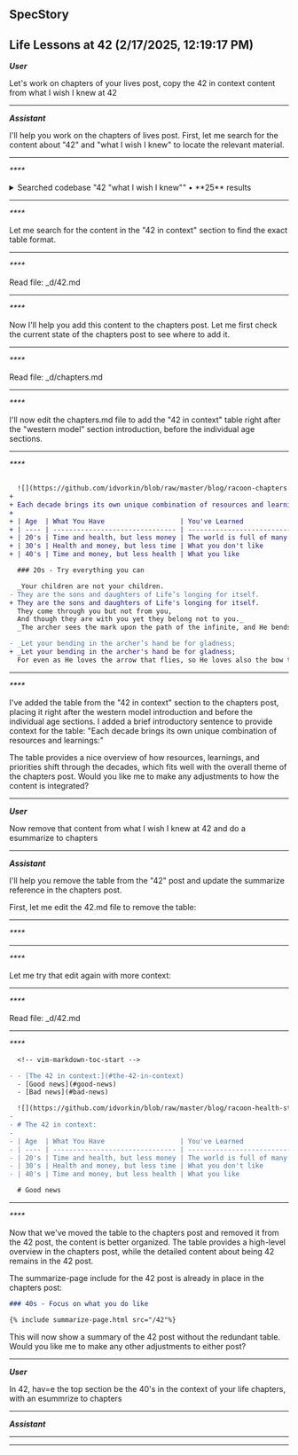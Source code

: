 ## SpecStory

## Life Lessons at 42 (2/17/2025, 12:19:17 PM)

_**User**_

Let's work on chapters of your lives post, copy the 42 in context content from what I wish I knew at 42

---

_**Assistant**_

I'll help you work on the chapters of lives post. First, let me search for the content about "42" and "what I wish I knew" to locate the relevant material.

---

_\*\*\*\*_

<details>
            <summary>Searched codebase "42 "what I wish I knew"" • **25** results</summary>
        
| File | Lines |
|------|-------|
| `_d/42.md` | L1-65 |
| `_d/22.md` | L1-57 |
| `_d/chapters.md` | L1-136 |
| `_d/y2024.md` | L1-176 |
| `_d/y2025.md` | L1-123 |
| `_d/2010-2-15-2016-Misc-Uncategorized.md` | L117-242 |
| `cursor-logs/opening-retirement-post-discussion.md` | L403-466 |
| `_data/life-in-weeks.yml` | L1-78 |
| `back-links.json` | L274-314 |
| `_d/regrets.md` | L1-108 |
| `chop-logs/ideal-prompts-for-kids.md` | L238-259 |
| `_d/elder.md` | L49-128 |
| `_d/time_off.md` | L241-256 |
| `chop-logs/ideal-prompts-for-kids.md` | L123-158 |
| `_d/siy.md` | L319-345 |
| `chop-logs/ideal-prompts-for-kids.md` | L259-325 |
| `_d/enjoy2.md` | L1-195 |
| `_d/40-yo-programmer.md` | L1-85 |
| `_d/joy.md` | L1-31 |
| `_posts/2016-04-21-magical-memories.md` | L67-200 |
| `_d/time-off-2024-02.md` | L37-84 |
| `_posts/2020-04-01-Igor-Eulogy.md` | L295-350 |
| `_d/siy.md` | L286-319 |
| `_d/40-yo-programmer.md` | L85-138 |
| `_d/amazon.md` | L1-31 |

</details>

---

_\*\*\*\*_

Let me search for the content in the "42 in context" section to find the exact table format.

---

_\*\*\*\*_

Read file: \_d/42.md

---

_\*\*\*\*_

Now I'll help you add this content to the chapters post. Let me first check the current state of the chapters post to see where to add it.

---

_\*\*\*\*_

Read file: \_d/chapters.md

---

_\*\*\*\*_

I'll now edit the chapters.md file to add the "42 in context" table right after the "western model" section introduction, before the individual age sections.

---

_\*\*\*\*_

```diff

  ![](https://github.com/idvorkin/blob/raw/master/blog/racoon-chapters.webp)
+
+ Each decade brings its own unique combination of resources and learnings:
+
+ | Age  | What You Have                   | You've Learned                   | You Should                       |
+ | ---- | ------------------------------- | -------------------------------- | -------------------------------- |
+ | 20's | Time and health, but less money | The world is full of many things | Try everything you can!          |
+ | 30's | Health and money, but less time | What you don't like              | Stop doing those things!         |
+ | 40's | Time and money, but less health | What you like                    | Focus on doing those things most |

  ### 20s - Try everything you can

  _Your children are not your children.
- They are the sons and daughters of Life’s longing for itself.
+ They are the sons and daughters of Life's longing for itself.
  They come through you but not from you,
  And though they are with you yet they belong not to you._
  _The archer sees the mark upon the path of the infinite, and He bends you with His might that His arrows may go swift and far._

- _Let your bending in the archer’s hand be for gladness;
+ _Let your bending in the archer's hand be for gladness;
  For even as He loves the arrow that flies, so He loves also the bow that is stable._

```

---

_\*\*\*\*_

I've added the table from the "42 in context" section to the chapters post, placing it right after the western model introduction and before the individual age sections. I added a brief introductory sentence to provide context for the table: "Each decade brings its own unique combination of resources and learnings:"

The table provides a nice overview of how resources, learnings, and priorities shift through the decades, which fits well with the overall theme of the chapters post. Would you like me to make any adjustments to how the content is integrated?

---

_**User**_

Now remove that content from what I wish I knew at 42 and do a esummarize to chapters

---

_**Assistant**_

I'll help you remove the table from the "42" post and update the summarize reference in the chapters post.

First, let me edit the 42.md file to remove the table:

---

_\*\*\*\*_

---

_\*\*\*\*_

Let me try that edit again with more context:

---

_\*\*\*\*_

Read file: \_d/42.md

---

_\*\*\*\*_

```diff
  <!-- vim-markdown-toc-start -->

- - [The 42 in context:](#the-42-in-context)
  - [Good news](#good-news)
  - [Bad news](#bad-news)

  ![](https://github.com/idvorkin/blob/raw/master/blog/racoon-health-struggle.png)
-
- # The 42 in context:
-
- | Age  | What You Have                   | You've Learned                   | You Should                       |
- | ---- | ------------------------------- | -------------------------------- | -------------------------------- |
- | 20's | Time and health, but less money | The world is full of many things | Try everything you can!          |
- | 30's | Health and money, but less time | What you don't like              | Stop doing those things!         |
- | 40's | Time and money, but less health | What you like                    | Focus on doing those things most |

  # Good news
```

---

_\*\*\*\*_

Now that we've moved the table to the chapters post and removed it from the 42 post, the content is better organized. The table provides a high-level overview in the chapters post, while the detailed content about being 42 remains in the 42 post.

The summarize-page include for the 42 post is already in place in the chapters post:

```markdown
### 40s - Focus on what you do like

{% include summarize-page.html src="/42"%}
```

This will now show a summary of the 42 post without the redundant table. Would you like me to make any other adjustments to either post?

---

_**User**_

In 42, hav=e the top section be the 40's in the context of your life chapters, with an esummrize to chapters

---

_**Assistant**_

---

---
